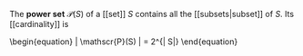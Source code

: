 The **power set** $\mathscr{P}(S)$ of a [[set]] $S$ contains all the [[subsets|subset]] of $S$. Its [[cardinality]] is

\begin{equation}
| \mathscr{P}(S) | = 2^{| S|}
\end{equation}